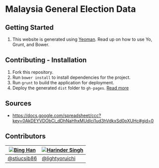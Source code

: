 Malaysia General Election Data
==============================


Getting Started
--------------------

1. This website is generated using [Yeoman](http://yeoman.io/). Read up on how to use Yo, Grunt, and Bower.



Contributing - Installation
--------------------
1. Fork this repository.
2. Run `bower install` to install dependencies for the project.
3. Run `grunt` to build the application for deployment.
4. Deploy the generated `dist` folder to `gh-pages`. [Read more](http://yeoman.io/deployment.html)



Sources
--------------------
* https://docs.google.com/spreadsheet/ccc?key=0AkDEYVDObCi_dDhNaHhxMUdIci1ud3hVdkxSd0pXUHc#gid=0


Contributors
--------------------

[![Bing Han](http://www.gravatar.com/avatar/7d544a39a3c3177ba2a42758ba4a1567?s=70)](http://gbinghan.com) | [![Harinder Singh](http://www.gravatar.com/avatar/07a2722e5e2e93d2fa31d78bdae64762?s=70)](http://lightyoruichi.com)
---| ---
[@stiucsib86](http://github.com/stiucsib86) | [@lightyoruichi](http://github.com/lightyoruichi) 
